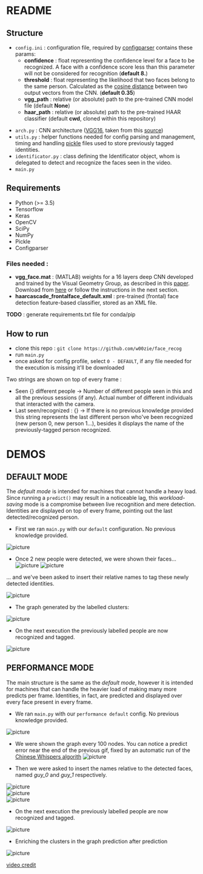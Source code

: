 # README #

## Structure ##

+	`config.ini` : configuration file, required by [configparser](https://docs.python.org/3/library/configparser.html) contains these params:
	*	__confidence__ : float representing the confidence level for a face to be recognized. A face with a confidence score less than this parameter will not be considered for recognition (**default 8.**)
	*	__threshold__ : float representing the likelihood that two faces belong to the same person. Calculated as the [cosine distance](https://docs.scipy.org/doc/scipy-0.14.0/reference/generated/scipy.spatial.distance.cosine.html) between two output vectors from the CNN. (**default 0.35**)
	*	__vgg_path__ : relative (or absolute) path to the pre-trained CNN model file (default **None**)
	*	__haar_path__ : relative (or absolute) path to the pre-trained HAAR classifier (default **cwd**, cloned within this repository)
*	`arch.py` : CNN architecture ([VGG16](http://www.robots.ox.ac.uk/~vgg/research/very_deep/), taken from this [source](https://aboveintelligent.com/face-recognition-with-keras-and-opencv-2baf2a83b799))
*	`utils.py` : helper functions needed for config parsing and management, timing and handling [pickle](https://docs.python.org/3/library/pickle.html) files used to store previously tagged identities.
*	`identificator.py` : class defining the Identificator object, whom is delegated to detect and recognize the faces seen in the video.
*	`main.py`  

## Requirements ##

*	Python (>= 3.5)
*	Tensorflow
*	Keras
*	OpenCV
*	SciPy
*	NumPy
*	Pickle
*	Configparser

### Files needed :

*	__vgg_face.mat__ : (MATLAB) weights for a 16 layers deep CNN developed and trained by the Visual Geometry Group, as described in this [paper](https://arxiv.org/pdf/1409.1556.pdf). Download from [here](http://www.vlfeat.org/matconvnet/models/vgg-face.mat) or follow the instructions in the next section. 
*	__haarcascade_frontalface_default.xml__ : pre-trained (frontal) face detection feature-based classifier, stored as an XML file.


__TODO__ : generate requirements.txt file for conda/pip

## How to run ##

*	clone this repo : `git clone https://github.com/w00zie/face_recog`
*	run `main.py`
*	once asked for config profile, select `0 - DEFAULT`, if any file needed for the execution is missing it'll be downloaded

Two strings are shown on top of every frame :  

*	Seen {} different people -> Number of different people seen in this and all the previous sessions (if any). Actual number of different individuals that interacted with the camera.
*	Last seen/recognized : {} -> If there is no previous knowledge provided this string represents the last different person who've been recognized (new person 0, new person 1...), besides it displays the name of the previously-tagged person recognized.


# DEMOS #

## DEFAULT MODE ##

The _default mode_ is intended for machines that cannot handle a heavy load. Since running a `predict()` may result in a noticeable lag, this _workload-saving_ mode is a compromise between live recognition and mere detection.
Identities are displayed on top of every frame, pointing out the last detected/recognized person.

*	First we ran `main.py` with our `default` configuration. No previous knowledge provided.  


![picture](images/out_primo.gif)

*	Once 2 new people were detected, we were shown their faces...  
![picture](images/giova.png) ![picture](images/obama.png)  

... and we've been asked to insert their relative names to tag these newly detected identities.  


![picture](images/key_input.png)

*	The graph generated by the labelled clusters:

![picture](images/graph.png)

*	On the next execution the previously labelled people are now recognized and tagged.  


![picture](images/out_secondo.gif)

## PERFORMANCE MODE ##

The main structure is the same as the _default mode_, however it is intended for machines that can handle the heavier load of making many more predicts per frame. Identities, in fact, are predicted and displayed over every face present in every frame.  

*	We ran `main.py` with our `performance default` config. No previous knowledge provided.  

![picture](images/before_perf.gif)  

*	We were shown the graph every 100 nodes. You can notice a predict error near the end of the previous gif, fixed by an automatic run of the [Chinese Whispers algorith](https://en.wikipedia.org/wiki/Chinese_Whispers_(clustering_method))
![picture](images/Figure_3.png)

*	Then we were asked to insert the names relative to the detected faces, named *guy_0* and *guy_1* respectively.  

![picture](images/guy_0.PNG)  
![picture](images/guy_1.PNG)  
![picture](images/Figure_3-1.png)  


*	On the next execution the previously labelled people are now recognized and tagged.  

![picture](images/after_perf.gif)  

*	Enriching the clusters in the graph prediction after prediction

![picture](images/Figure_3-3.png) 

[video credit](https://www.youtube.com/watch?v=xHGtlVFi2VI)
